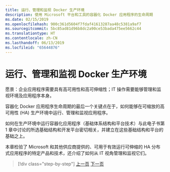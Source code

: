 ```yaml
---
title: 运行、管理和监视 Docker 生产环境
description: 使用 Microsoft 平台和工具的容器化 Docker 应用程序的生命周期
ms.date: 02/15/2019
ms.openlocfilehash: 900c361d5604f7fdaf41613287aa48c5381a9af7
ms.sourcegitcommit: 5bc85ad81d96b8dc2a90ce53bada475ee5662c44
ms.translationtype: HT
ms.contentlocale: zh-CN
ms.lasthandoff: 06/13/2019
ms.locfileid: "65644876"
---
```

# <a name="run-manage-and-monitor-docker-production-environments"></a>运行、管理和监视 Docker 生产环境

愿景：企业应用程序需要具有高可用性和高可伸缩性；IT 操作需要能够管理和监视环境及应用程序本身。

容器化 Docker 应用程序生命周期的最后一个关键点在于，如何能够在可缩放的高可用性 (HA) 生产环境中运行、管理和监视应用程序。

如何在生产环境中运行容器化应用程序（基础体系结构和平台技术）与此电子书第 1 章中讨论的所选基础结构和开发平台密切相关，并建立在这些基础结构和平台的基础之上。

本章检验了 Microsoft 和其他供应商提供的、可用于有效运行可伸缩的 HA 分布式应用程序的特定产品和技术，还介绍了如何从 IT 视角管理和监视它们。

>[!div class="step-by-step"]
>[上一页](../docker-devops-workflow/create-ci-cd-pipelines-azure-devops-services-aspnetcore-kubernetes.md)
>[下一页](run-microservices-based-applications-in-production.md)
